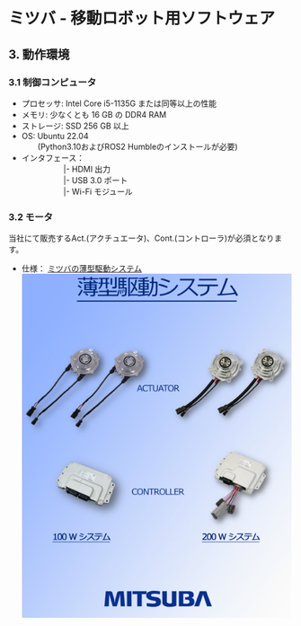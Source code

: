# ミツバ - 移動ロボット用ソフトウェア

## 3. 動作環境
### 3.1 制御コンピュータ  

* プロセッサ: Intel Core i5-1135G または同等以上の性能
* メモリ: 少なくとも 16 GB の DDR4 RAM
* ストレージ: SSD 256 GB 以上
* OS: Ubuntu 22.04  
  　　(Python3.10およびROS2 Humbleのインストールが必要)
* インタフェース：  
　　　　　 |- HDMI 出力  
　　　　　 |- USB 3.0 ポート  
　　　　　 |- Wi-Fi モジュール  

### 3.2 モータ
当社にて販売するAct.(アクチュエータ)、Cont.(コントローラ)が必須となります。  
* 仕様： [ミツバの薄型駆動システム](https://pub-mediabox-storage.rxweb-prd.com/exhibitor/document/exh-90dc22af-0d1a-4a6c-83ea-75840197af31/7fd94e7e-bc8f-4ea2-bb2d-9b2caf666c82.pdf)  
  ![薄型駆動システム.png](薄型駆動システム.png)















